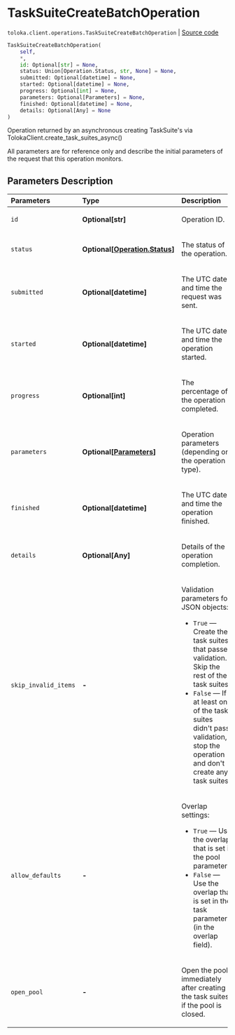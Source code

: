 # TaskSuiteCreateBatchOperation
`toloka.client.operations.TaskSuiteCreateBatchOperation` | [Source code](https://github.com/Toloka/toloka-kit/blob/v1.1.3/src/client/operations.py#L298)

```python
TaskSuiteCreateBatchOperation(
    self,
    *,
    id: Optional[str] = None,
    status: Union[Operation.Status, str, None] = None,
    submitted: Optional[datetime] = None,
    started: Optional[datetime] = None,
    progress: Optional[int] = None,
    parameters: Optional[Parameters] = None,
    finished: Optional[datetime] = None,
    details: Optional[Any] = None
)
```

Operation returned by an asynchronous creating TaskSuite's via TolokaClient.create_task_suites_async()


All parameters are for reference only and describe the initial parameters of the request that this operation monitors.

## Parameters Description

| Parameters | Type | Description |
| :----------| :----| :-----------|
`id`|**Optional\[str\]**|<p>Operation ID.</p>
`status`|**Optional\[[Operation.Status](toloka.client.operations.Operation.Status.md)\]**|<p>The status of the operation.</p>
`submitted`|**Optional\[datetime\]**|<p>The UTC date and time the request was sent.</p>
`started`|**Optional\[datetime\]**|<p>The UTC date and time the operation started.</p>
`progress`|**Optional\[int\]**|<p>The percentage of the operation completed.</p>
`parameters`|**Optional\[[Parameters](toloka.client.operations.TaskSuiteCreateBatchOperation.Parameters.md)\]**|<p>Operation parameters (depending on the operation type).</p>
`finished`|**Optional\[datetime\]**|<p>The UTC date and time the operation finished.</p>
`details`|**Optional\[Any\]**|<p>Details of the operation completion.</p>
`skip_invalid_items`|**-**|<p>Validation parameters for JSON objects:</p> <ul> <li>`True` — Create the task suites that passed validation. Skip the rest of the task suites.</li> <li>`False` — If at least one of the task suites didn&#x27;t pass validation, stop the operation and   don&#x27;t create any task suites.</li> </ul>
`allow_defaults`|**-**|<p>Overlap settings:</p> <ul> <li>`True` — Use the overlap that is set in the pool parameters.</li> <li>`False` — Use the overlap that is set in the task parameters (in the overlap field).</li> </ul>
`open_pool`|**-**|<p>Open the pool immediately after creating the task suites, if the pool is closed.</p>
